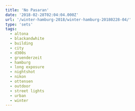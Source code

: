 ```yaml
---
title: 'No Pasaran'
date: '2018-02-28T02:04:04.000Z'
url: '/winter-hamburg-2018/winter-hamburg-20180228-04/'
type: 'sets'
tags:
  - altona
  - blackandwhite
  - building
  - city
  - d300s
  - gruenderzeit
  - hamburg
  - long exposure
  - nightshot
  - nikon
  - ottensen
  - outdoor
  - street lights
  - urban
  - winter
---
```

